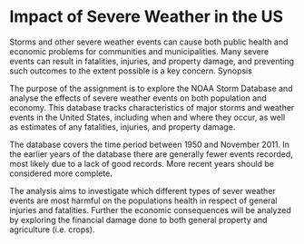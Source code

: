 # Impact of Severe Weather in the US

Storms and other severe weather events can cause both public health and economic problems for communities and municipalities. Many severe events can result in fatalities, injuries, and property damage, and preventing such outcomes to the extent possible is a key concern.
Synopsis

The purpose of the assignment is to explore the NOAA Storm Database and analyse the effects of severe weather events on both population and economy. This database tracks characteristics of major storms and weather events in the United States, including when and where they occur, as well as estimates of any fatalities, injuries, and property damage.

The database covers the time period between 1950 and November 2011. In the earlier years of the database there are generally fewer events recorded, most likely due to a lack of good records. More recent years should be considered more complete.

The analysis aims to investigate which different types of sever weather events are most harmful on the populations health in respect of general injuries and fatalities. Further the economic consequences will be analyzed by exploring the financial damage done to both general property and agriculture (i.e. crops).
